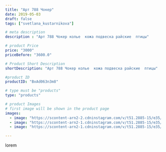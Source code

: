 ```yaml
---
title: "Арт 788 Чокер"
date: 2019-05-03
draft: false
tags: ["svetlana_kustarnikova"]

# meta description
description : "Арт 788 Чокер колье  кожа подвеска райские  птицы"

# product Price
price: "3000"
priceBefore: "3600.0"

# Product Short Description
shortDescription: "Арт 788 Чокер колье  кожа подвеска райские  птицы"

#product ID
productID: "BxAd063n3m8"

# type must be "products"
type: "products"

# product Images
# first image will be shown in the product page
images:
  - image: "https://scontent-arn2-2.cdninstagram.com/v/t51.2885-15/e35/57605283_590407448123592_8922015261268926100_n.jpg?se=8&tp=1&_nc_ht=scontent-arn2-2.cdninstagram.com&_nc_cat=100&_nc_ohc=s7C-fc1IlVkAX_m5PA6&oh=0ab9fa3eb16a945a8758696c1bf8576c&oe=606B3934&ig_cache_key=MjAzNTc1ODE5NjA2NjEzNTI0Mw%3D%3D.2"
  - image: "https://scontent-arn2-1.cdninstagram.com/v/t51.2885-15/e35/57313672_135343327545626_2796650877724114569_n.jpg?se=8&tp=1&_nc_ht=scontent-arn2-1.cdninstagram.com&_nc_cat=102&_nc_ohc=_NvL5FYuSOYAX8bs6Kw&oh=2e6c208543def2f1024ec85bf256399e&oe=606AE4AF&ig_cache_key=MjAzNTc1ODE5NjA3NDY3NTM5Ng%3D%3D.2"
  - image: "https://scontent-arn2-1.cdninstagram.com/v/t51.2885-15/e35/58409339_464643394076403_4706523969605839835_n.jpg?tp=1&_nc_ht=scontent-arn2-1.cdninstagram.com&_nc_cat=103&_nc_ohc=H9x_GMzrmDsAX9NpeH1&oh=cd0ab5a9324ca940bb3dbf3d21c66af0&oe=606A97D9&ig_cache_key=MjAzNTc1ODE5NjA4MzA5OTUyNw%3D%3D.2"

---
```

lorem
